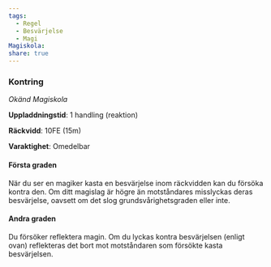 ```yaml
---
tags:
  - Regel
  - Besvärjelse
  - Magi
Magiskola: 
share: true
---
```

### Kontring 
*Okänd Magiskola*

**Uppladdningstid**: 1 handling (reaktion)

**Räckvidd**: 10FE (15m)

**Varaktighet**: Omedelbar

#### Första graden
När du ser en magiker kasta en besvärjelse inom räckvidden kan du försöka kontra den. Om ditt magislag är högre än motståndares misslyckas deras besvärjelse, oavsett om det slog grundsvårighetsgraden eller inte.

#### Andra graden
Du försöker reflektera magin. Om du lyckas kontra besvärjelsen (enligt ovan) reflekteras det bort mot motståndaren som försökte kasta besvärjelsen. 